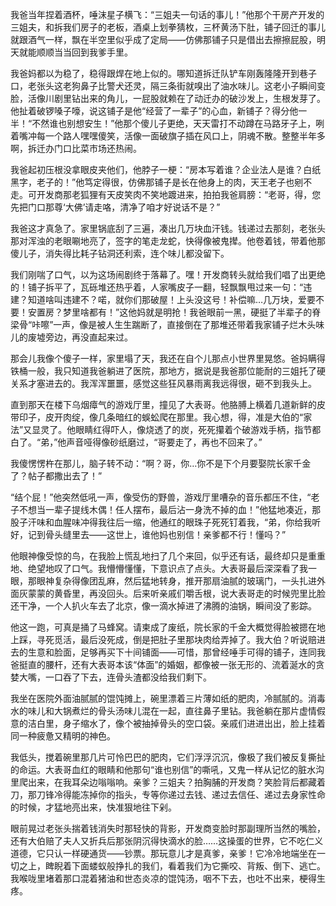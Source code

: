 我爸当年捏着酒杯，唾沫星子横飞：“三姐夫一句话的事儿！”他那个干房产开发的三姐夫，和拆我们房子的老板，酒桌上划拳猜枚，三杯黄汤下肚，铺子回迁的事儿就跟酒气一样，飘在半空里似乎成了定局——仿佛那铺子只是借出去擦擦屁股，明天就能顺顺当当回到我爹手里。

我爸妈都以为稳了，稳得跟焊在地上似的。哪知道拆迁队铲车刚轰隆隆开到巷子口，老张头这老狗鼻子比警犬还灵，隔三条街就嗅出了油水味儿。这老小子瞬间变脸，活像川剧里钻出来的角儿，一屁股就赖在了动迁办的破沙发上，生根发芽了。他扯着破锣嗓子嚎，说这铺子是他“经营了一辈子”的心血，新铺子？得分他一半！“不然谁也别想安生！”他那个傻儿子更绝，天天雷打不动蹲在马路牙子上，咧着嘴冲每一个路人嘿嘿傻笑，活像一面破旗子插在风口上，阴魂不散。整整半年多啊，拆迁办门口比菜市场还热闹。

我爸起初压根没拿眼皮夹他们，他脖子一梗：“房本写着谁？企业法人是谁？白纸黑字，老子的！”他笃定得很，仿佛那铺子是长在他身上的肉，天王老子也剜不走。可开发商那老狐狸有天皮笑肉不笑地踱进来，拍拍我爸肩膀：“老哥，得，您先把门口那尊‘大佛’请走咯，清净了咱才好说话不是？”

我爸这才真急了。家里锅底刮了三遍，凑出几万块血汗钱。钱递过去那刻，老张头那对浑浊的老眼唰地亮了，签字的笔走龙蛇，快得像被鬼撵。他卷着钱，带着他那傻儿子，消失得比耗子钻洞还利索，连个味儿都没留下。

我们刚喘了口气，以为这场闹剧终于落幕了。嘿！开发商转头就给我们唱了出更绝的！铺子拆平了，瓦砾堆还热乎着，人家嘴皮子一翻，轻飘飘甩过来一句：“违建？知道啥叫违建不？喏，就你们那破屋！上头没这号！补偿嘛…几万块，爱要不要！安置房？梦里啥都有！”这他妈就是明抢！我爸眼前一黑，硬挺了半辈子的脊梁骨“咔嚓”一声，像是被人生生踹断了，直接倒在了那堆还带着我家铺子烂木头味儿的废墟旁边，再没直起来过。

那会儿我像个傻子一样，家里塌了天，我还在自个儿那点小世界里晃悠。爸妈瞒得铁桶一般，我只知道我爸躺进了医院，那地方，据说是我爸那位能耐的三姐托了硬关系才塞进去的。我浑浑噩噩，感觉这些狂风暴雨离我远得很，砸不到我头上。

直到那天在楼下乌烟瘴气的游戏厅里，撞见了大表哥。他胳膊上横着几道新鲜的皮带印子，皮开肉绽，像几条暗红的蜈蚣爬在那里。我心想，得，准是大伯的“家法”又显灵了。他眼睛红得吓人，像烧透了的炭，死死攥着个破游戏手柄，指节都白了。“弟，”他声音哑得像砂纸磨过，“哥要走了，再也不回来了。”

我傻愣愣杵在那儿，脑子转不动：“啊？哥，你…你不是下个月要娶院长家千金了？帖子都撒出去了！”

“结个屁！”他突然低吼一声，像受伤的野兽，游戏厅里嘈杂的音乐都压不住，“老子不想当一辈子提线木偶！任人摆布，最后沾一身洗不掉的血！”他猛地凑近，那股子汗味和血腥味冲得我往后一缩，他通红的眼珠子死死钉着我，“弟，你给我听好，记到骨头缝里去——这世上，谁他妈也别信！亲爹都不行！懂吗？”

他眼神像受惊的鸟，在我脸上慌乱地扫了几个来回，似乎还有话，最终却只是重重地、绝望地叹了口气。我懵懵懂懂，下意识点了点头。大表哥最后深深看了我一眼，那眼神复杂得像团乱麻，然后猛地转身，推开那扇油腻的玻璃门，一头扎进外面灰蒙蒙的黄昏里，再没回头。后来听亲戚们嚼舌根，说大表哥走的时候兜里比脸还干净，一个人扒火车去了北京，像一滴水掉进了沸腾的油锅，瞬间没了影踪。

他这一跑，可真是捅了马蜂窝。请柬成了废纸，院长家的千金大概觉得脸被摁在地上踩，寻死觅活，最后没死成，倒是把肚子里那块肉给弄掉了。我大伯？听说赔进去的生意和脸面，足够再买下十间铺面——可惜，那曾经唾手可得的铺子，连同我爸挺直的腰杆，还有大表哥本该“体面”的婚姻，都像被一张无形的、流着涎水的贪婪大嘴，一口吞了下去，连骨头渣都没给我们剩下。

我坐在医院外面油腻腻的馄饨摊上，碗里漂着三片薄如纸的肥肉，冷腻腻的。消毒水的味儿和大锅煮烂的骨头汤味儿混在一起，直往鼻子里钻。我爸躺在那片虚情假意的洁白里，身子缩水了，像个被抽掉骨头的空口袋。亲戚们进进出出，脸上挂着同一种疲惫又精明的神色。

我低头，搅着碗里那几片可怜巴巴的肥肉，它们浮浮沉沉，像极了我们被反复撕扯的命运。大表哥血红的眼睛和他那句“谁也别信”的嘶吼，又鬼一样从记忆的脏水沟里爬出来，在我耳朵边嗡嗡响。亲爹？三姐夫？拍胸脯的开发商？笑脸背后都藏着刀，那刀锋冷得能冻掉你的指头，专等你递过去钱、递过去信任、递过去身家性命的时候，才猛地亮出来，快准狠地往下剁。

眼前晃过老张头揣着钱消失时那轻快的背影，开发商变脸时那副理所当然的嘴脸，还有大伯赔了夫人又折兵后那张阴沉得快滴水的脸……这操蛋的世界，它不吃仁义道德，它只认一样硬通货——钞票。那玩意儿才是真爹，亲爹！它冷冷地端坐在一切之上，睥睨着下面蝼蚁般挣扎的我们，看着我们为它撕咬、背叛、倒下、逃亡。我喉咙里堵着那口混着猪油和世态炎凉的馄饨汤，咽不下去，也吐不出来，梗得生疼。